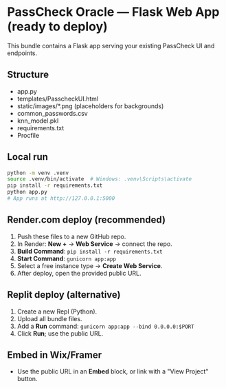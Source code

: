 # PassCheck Oracle — Flask Web App (ready to deploy)

This bundle contains a Flask app serving your existing PassCheck UI and endpoints.

## Structure
- app.py
- templates/PasscheckUI.html
- static/images/*.png (placeholders for backgrounds)
- common_passwords.csv
- knn_model.pkl
- requirements.txt
- Procfile

## Local run
```bash
python -m venv .venv
source .venv/bin/activate  # Windows: .venv\Scripts\activate
pip install -r requirements.txt
python app.py
# App runs at http://127.0.0.1:5000
```

## Render.com deploy (recommended)
1. Push these files to a new GitHub repo.
2. In Render: **New +** → **Web Service** → connect the repo.
3. **Build Command**: `pip install -r requirements.txt`
4. **Start Command**: `gunicorn app:app`
5. Select a free instance type → **Create Web Service**.
6. After deploy, open the provided public URL.

## Replit deploy (alternative)
1. Create a new Repl (Python).
2. Upload all bundle files.
3. Add a **Run** command: `gunicorn app:app --bind 0.0.0.0:$PORT`
4. Click **Run**; use the public URL.

## Embed in Wix/Framer
- Use the public URL in an **Embed** block, or link with a "View Project" button.
